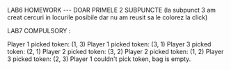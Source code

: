 LAB6 HOMEWORK --- DOAR PRIMELE 2 SUBPUNCTE (la subpunct 3 am creat cercuri in locurile posibile dar nu am reusit sa le colorez la click)

LAB7 COMPULSORY :

Player 1 picked token: (1, 3)
Player 1 picked token: (3, 1)
Player 3 picked token: (2, 1)
Player 2 picked token: (3, 2)
Player 2 picked token: (1, 2)
Player 3 picked token: (2, 3)
Player 1 couldn't pick token, bag is empty.

